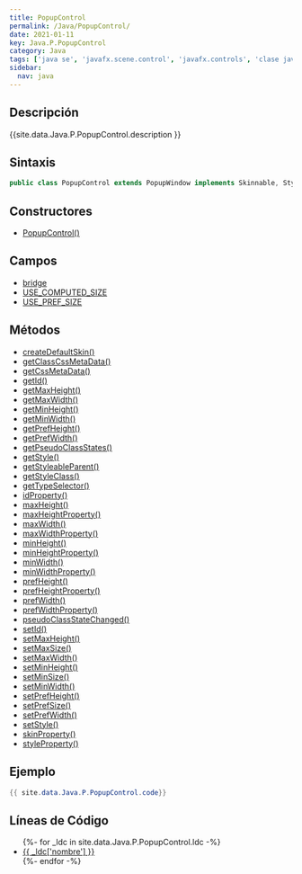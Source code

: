 ```yaml
---
title: PopupControl
permalink: /Java/PopupControl/
date: 2021-01-11
key: Java.P.PopupControl
category: Java
tags: ['java se', 'javafx.scene.control', 'javafx.controls', 'clase java', 'JavaFX 2.0']
sidebar: 
  nav: java
---
```


## Descripción
{{site.data.Java.P.PopupControl.description }}

## Sintaxis
~~~java
public class PopupControl extends PopupWindow implements Skinnable, Styleable
~~~

## Constructores
* [PopupControl()](/Java/PopupControl/PopupControl/)

## Campos
* [bridge](/Java/PopupControl/bridge)
* [USE_COMPUTED_SIZE](/Java/PopupControl/USE_COMPUTED_SIZE)
* [USE_PREF_SIZE](/Java/PopupControl/USE_PREF_SIZE)

## Métodos
* [createDefaultSkin()](/Java/PopupControl/createDefaultSkin)
* [getClassCssMetaData()](/Java/PopupControl/getClassCssMetaData)
* [getCssMetaData()](/Java/PopupControl/getCssMetaData)
* [getId()](/Java/PopupControl/getId)
* [getMaxHeight()](/Java/PopupControl/getMaxHeight)
* [getMaxWidth()](/Java/PopupControl/getMaxWidth)
* [getMinHeight()](/Java/PopupControl/getMinHeight)
* [getMinWidth()](/Java/PopupControl/getMinWidth)
* [getPrefHeight()](/Java/PopupControl/getPrefHeight)
* [getPrefWidth()](/Java/PopupControl/getPrefWidth)
* [getPseudoClassStates()](/Java/PopupControl/getPseudoClassStates)
* [getStyle()](/Java/PopupControl/getStyle)
* [getStyleableParent()](/Java/PopupControl/getStyleableParent)
* [getStyleClass()](/Java/PopupControl/getStyleClass)
* [getTypeSelector()](/Java/PopupControl/getTypeSelector)
* [idProperty()](/Java/PopupControl/idProperty)
* [maxHeight()](/Java/PopupControl/maxHeight)
* [maxHeightProperty()](/Java/PopupControl/maxHeightProperty)
* [maxWidth()](/Java/PopupControl/maxWidth)
* [maxWidthProperty()](/Java/PopupControl/maxWidthProperty)
* [minHeight()](/Java/PopupControl/minHeight)
* [minHeightProperty()](/Java/PopupControl/minHeightProperty)
* [minWidth()](/Java/PopupControl/minWidth)
* [minWidthProperty()](/Java/PopupControl/minWidthProperty)
* [prefHeight()](/Java/PopupControl/prefHeight)
* [prefHeightProperty()](/Java/PopupControl/prefHeightProperty)
* [prefWidth()](/Java/PopupControl/prefWidth)
* [prefWidthProperty()](/Java/PopupControl/prefWidthProperty)
* [pseudoClassStateChanged()](/Java/PopupControl/pseudoClassStateChanged)
* [setId()](/Java/PopupControl/setId)
* [setMaxHeight()](/Java/PopupControl/setMaxHeight)
* [setMaxSize()](/Java/PopupControl/setMaxSize)
* [setMaxWidth()](/Java/PopupControl/setMaxWidth)
* [setMinHeight()](/Java/PopupControl/setMinHeight)
* [setMinSize()](/Java/PopupControl/setMinSize)
* [setMinWidth()](/Java/PopupControl/setMinWidth)
* [setPrefHeight()](/Java/PopupControl/setPrefHeight)
* [setPrefSize()](/Java/PopupControl/setPrefSize)
* [setPrefWidth()](/Java/PopupControl/setPrefWidth)
* [setStyle()](/Java/PopupControl/setStyle)
* [skinProperty()](/Java/PopupControl/skinProperty)
* [styleProperty()](/Java/PopupControl/styleProperty)

## Ejemplo
~~~java
{{ site.data.Java.P.PopupControl.code}}
~~~

## Líneas de Código
<ul>
{%- for _ldc in site.data.Java.P.PopupControl.ldc -%}
   <li>
       <a href="{{_ldc['url'] }}">{{ _ldc['nombre'] }}</a>
   </li>
{%- endfor -%}
</ul>
